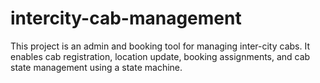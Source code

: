 # intercity-cab-management
This project is an admin and booking tool for managing inter-city cabs. It enables cab registration, location update, booking assignments, and cab state management using a state machine.
